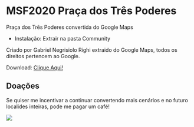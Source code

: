 # MSF2020 Praça dos Três Poderes
Praça dos Três Poderes convertida do Google Maps

* Instalação: 
Extrair na pasta Community

Criado por Gabriel Negrisiolo Righi extraido do Google Maps, todos os direitos pertencem ao Google.


Download: [Clique Aqui!](https://github.com/gabreek/MSF2020-Praca-tres-poderes/raw/master/Pra%C3%A7a%20dos%20Tr%C3%AAs%20Poderes%20-%20MFS2020.rar)

## Doações
Se quiser me incentivar a continuar convertendo mais cenários e no futuro localides inteiras, pode me pagar um café!

[![](https://www.paypalobjects.com/en_US/i/btn/btn_donateCC_LG.gif)](https://www.paypal.com/cgi-bin/webscr?cmd=_s-xclick&hosted_button_id=28W4VUQQ558U2)


